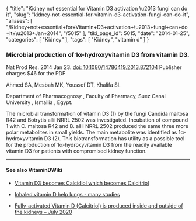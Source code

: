 {
    "title": "Kidney not essential for Vitamin D3 activation \u2013 fungi can do it",
    "slug": "kidney-not-essential-for-vitamin-d3-activation-fungi-can-do-it",
    "aliases": [
        "/Kidney+not+essential+for+Vitamin+D3+activation+\u2013+fungi+can+do+it+\u2013+Jan+2014",
        "/5015"
    ],
    "tiki_page_id": 5015,
    "date": "2014-01-25",
    "categories": [
        "Kidney"
    ],
    "tags": [
        "Kidney",
        "vitamin d"
    ]
}


### Microbial production of 1α-hydroxyvitamin D3 from vitamin D3.

Nat Prod Res. 2014 Jan 23. [doi: 10.1080/14786419.2013.872104](https://doi.org/10.1080/14786419.2013.872104)   Publisher charges $46 for the PDF

Ahmed SA, Mesbah MK, Youssef DT, Khalifa SI.

Department of Pharmacognosy , Faculty of Pharmacy, Suez Canal University , Ismailia , Egypt.

The microbial transformation of vitamin D3 (1) by the fungi Candida maltosa R42 and Botrytis allii NRRL 2502 was investigated. Incubation of compound 1 with C. maltosa R42 and B. allii NRRL 2502 produced the same three more polar metabolites in small yields. The main metabolite was identified as 1α-hydroxyvitamin D3 (2). This biotransformation has utility as a possible tool for the production of 1α-hydroxyvitamin D3 from the readily available vitamin D3 for patients with compromised kidney function.

---

#### See also VitaminDWiki

* [Vitamin D3 becomes Calcidiol which becomes Calcitriol](/tags/vitamin-d3-becomes-calcidiol-which-becomes-calcitriol.html)

* [Inhaled vitamin D help lungs - many studies](/tags/inhaled-vitamin-d-help-lungs-many-studies.html)

* [Fully-activated Vitamin D (Calcitriol) is produced inside and outside of the kidneys – July 2020](/tags/fully-activated-vitamin-d-calcitriol-is-produced-inside-and-outside-of-the-kidneys-july-2020.html)